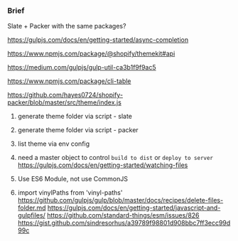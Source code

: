 ### Brief

Slate + Packer with the same packages?


https://gulpjs.com/docs/en/getting-started/async-completion

https://www.npmjs.com/package/@shopify/themekit#api

https://medium.com/gulpjs/gulp-util-ca3b1f9f9ac5


https://www.npmjs.com/package/cli-table


https://github.com/hayes0724/shopify-packer/blob/master/src/theme/index.js

1. generate theme folder via script - slate 
2. generate theme folder via script - packer
3. list theme via env config
4. need a master object to control `build to dist` or `deploy to server`
https://gulpjs.com/docs/en/getting-started/watching-files


0. Use ES6 Module, not use CommonJS
1. import vinylPaths from 'vinyl-paths'
https://github.com/gulpjs/gulp/blob/master/docs/recipes/delete-files-folder.md
https://gulpjs.com/docs/en/getting-started/javascript-and-gulpfiles/
https://github.com/standard-things/esm/issues/826
https://gist.github.com/sindresorhus/a39789f98801d908bbc7ff3ecc99d99c

